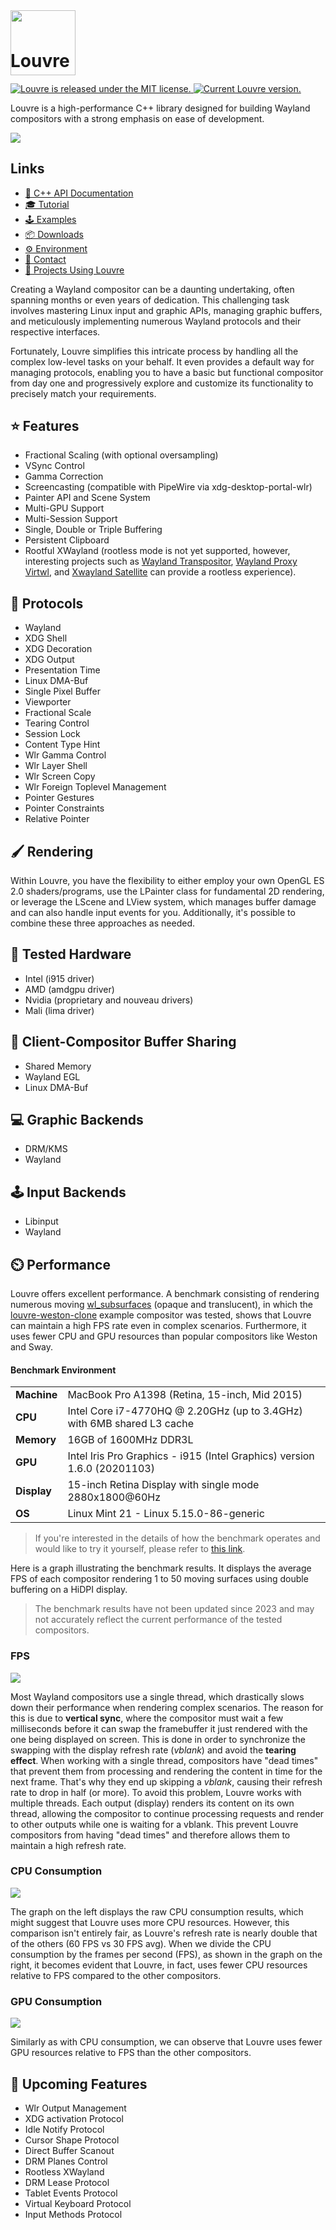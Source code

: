 
<img style="position:relative;margin:0px;padding:0;top:40px" src="https://i.imgur.com/cCT9KwN.png" width="104"/>
<h1 style="margin-top:0px;padding-top:0px">Louvre</h1>

<p align="left">
  <a href="https://github.com/CuarzoSoftware/Louvre/blob/main/LICENSE">
    <img src="https://img.shields.io/badge/license-MIT-blue.svg" alt="Louvre is released under the MIT license." />
  </a>
  <a href="https://github.com/CuarzoSoftware/Louvre">
    <img src="https://img.shields.io/badge/version-2.2.0-brightgreen" alt="Current Louvre version." />
  </a>
</p>

Louvre is a high-performance C++ library designed for building Wayland compositors with a strong emphasis on ease of development.

<img src="https://lh3.googleusercontent.com/pw/AIL4fc9VCmbRMl7f4ibvQqDrWpmLkXJ9W3MHHWKKE7g5oKcYSIrOut0mQEb1sDoblm9h35zUXk5zhwOwlWnM-soCtjeznhmA7yfRNqo-5a3PdwNYapM1vn4=w2400"/>

## Links

* [📖 C++ API Documentation](https://cuarzosoftware.github.io/Louvre/annotated.html)
* [🎓 Tutorial](https://cuarzosoftware.github.io/Louvre/tutorial_tmp.html)
* [🕹️ Examples](https://cuarzosoftware.github.io/Louvre/examples_page.html)
* [📦 Downloads](https://cuarzosoftware.github.io/Louvre/downloads_page.html)
* [⚙️ Environment](https://cuarzosoftware.github.io/Louvre/environment_page.html)
* [💬 Contact](https://cuarzosoftware.github.io/Louvre/contact_page.html)
* [🌟 Projects Using Louvre](https://github.com/CuarzoSoftware/Louvre/blob/gallery/README.md)

Creating a Wayland compositor can be a daunting undertaking, often spanning months or even years of dedication. This challenging task involves mastering Linux input and graphic APIs, managing graphic buffers, and meticulously implementing numerous Wayland protocols and their respective interfaces.

Fortunately, Louvre simplifies this intricate process by handling all the complex low-level tasks on your behalf. It even provides a default way for managing protocols, enabling you to have a basic but functional compositor from day one and progressively explore and customize its functionality to precisely match your requirements.

## ⭐ Features

* Fractional Scaling (with optional oversampling)
* VSync Control
* Gamma Correction
* Screencasting (compatible with PipeWire via xdg-desktop-portal-wlr)
* Painter API and Scene System
* Multi-GPU Support
* Multi-Session Support
* Single, Double or Triple Buffering
* Persistent Clipboard
* Rootful XWayland (rootless mode is not yet supported, however, interesting projects such as [Wayland Transpositor](https://github.com/wayland-transpositor/wprs), [Wayland Proxy Virtwl](https://github.com/talex5/wayland-proxy-virtwl), and [Xwayland Satellite](https://github.com/Supreeeme/xwayland-satellite) can provide a rootless experience).

## 🧩 Protocols

* Wayland
* XDG Shell
* XDG Decoration
* XDG Output
* Presentation Time
* Linux DMA-Buf
* Single Pixel Buffer
* Viewporter
* Fractional Scale
* Tearing Control
* Session Lock
* Content Type Hint
* Wlr Gamma Control
* Wlr Layer Shell
* Wlr Screen Copy
* Wlr Foreign Toplevel Management
* Pointer Gestures
* Pointer Constraints
* Relative Pointer

## 🖌️ Rendering

Within Louvre, you have the flexibility to either employ your own OpenGL ES 2.0 shaders/programs, use the LPainter class for fundamental 2D rendering, or leverage the LScene and LView system, which manages buffer damage and can also handle input events for you. Additionally, it's possible to combine these three approaches as needed.

## 🔲 Tested Hardware

* Intel (i915 driver)
* AMD (amdgpu driver)
* Nvidia (proprietary and nouveau drivers)
* Mali (lima driver)

## 💬 Client-Compositor Buffer Sharing

* Shared Memory
* Wayland EGL
* Linux DMA-Buf

## 💻 Graphic Backends

* DRM/KMS
* Wayland

## 🕹️ Input Backends

* Libinput
* Wayland

## ⏲️ Performance

Louvre offers excellent performance. A benchmark consisting of rendering numerous moving [wl_subsurfaces](https://wayland.app/protocols/wayland#wl_subsurface) (opaque and translucent), in which the [louvre-weston-clone](https://cuarzosoftware.github.io/Louvre/md_md__examples.html#weston) example compositor was tested, shows that Louvre can maintain a high FPS rate even in complex scenarios. Furthermore, it uses fewer CPU and GPU resources than popular compositors like Weston and Sway.

#### Benchmark Environment

<table>
  <tr>
    <td><strong>Machine</strong></td>
    <td>MacBook Pro A1398 (Retina, 15-inch, Mid 2015)</td>
  </tr>
  <tr>
    <td><strong>CPU</strong></td>
    <td>Intel Core i7-4770HQ @ 2.20GHz (up to 3.4GHz) with 6MB shared L3 cache</td>
  </tr>
  <tr>
    <td><strong>Memory</strong></td>
    <td>16GB of 1600MHz DDR3L</td>
  </tr>
  <tr>
    <td><strong>GPU</strong></td>
    <td>Intel Iris Pro Graphics - i915 (Intel Graphics) version 1.6.0 (20201103)</td>
  </tr>
  <tr>
    <td><strong>Display</strong></td>
    <td>15-inch Retina Display with single mode 2880x1800@60Hz</td>
  </tr>
  <tr>
    <td><strong>OS</strong></td>
    <td>Linux Mint 21 - Linux 5.15.0-86-generic</td>
  </tr>
</table>

> If you're interested in the details of how the benchmark operates and would like to try it yourself, please refer to [this link](https://github.com/CuarzoSoftware/Louvre/tree/main/src/benchmark).

Here is a graph illustrating the benchmark results. It displays the average FPS of each compositor rendering 1 to 50 moving surfaces using double buffering on a HiDPI display.

> The benchmark results have not been updated since 2023 and may not accurately reflect the current performance of the tested compositors.

### FPS

<img src="https://lh3.googleusercontent.com/pw/AIL4fc_fcGPw-Yh1zkqxKdfEQucQVXH853Py1YXtTk7jHVACzIaYmYCId07D0hsdJ-FArkERPjJQR2shCc4swA7b1cy9X9EhvFPqLOR_kxV-C1eVQHey2m8=w2400"/>

Most Wayland compositors use a single thread, which drastically slows down their performance when rendering complex scenarios. The reason for this is due to **vertical sync**, where the compositor must wait a few milliseconds before it can swap the framebuffer it just rendered with the one being displayed on screen. This is done in order to synchronize the swapping with the display refresh rate (*vblank*) and avoid the **tearing effect**. When working with a single thread, compositors have "dead times" that prevent them from processing and rendering the content in time for the next frame. That's why they end up skipping a *vblank*, causing their refresh rate to drop in half (or more).
To avoid this problem, Louvre works with multiple threads. Each output (display) renders its content on its own thread, allowing the compositor to continue processing requests and render to other outputs while one is waiting for a vblank. This prevent Louvre compositors from having "dead times" and therefore allows them to maintain a high refresh rate.

### CPU Consumption

<img src="https://lh3.googleusercontent.com/pw/AIL4fc9YhNEf4Rjsqsz49aFtMjyjifDxE9aKgxoOLsfTdJwIu-CqEJr3MJHALX9pgJp05kYJY1z1YBTZjUCQcIAf-gjvRAsumqzEyDm88t1E9SL4aCzaZBo=w2400"/>

The graph on the left displays the raw CPU consumption results, which might suggest that Louvre uses more CPU resources. However, this comparison isn't entirely fair, as Louvre's refresh rate is nearly double that of the others (60 FPS vs 30 FPS avg). When we divide the CPU consumption by the frames per second (FPS), as shown in the graph on the right, it becomes evident that Louvre, in fact, uses fewer CPU resources relative to FPS compared to the other compositors.

### GPU Consumption

<img src="https://lh3.googleusercontent.com/pw/AIL4fc-bzBT_dchcsaVgIOE1iw4iQ2KF_AZ9WItQFXSf2bILxNiaQSpLaXaEkR5p06jb7qdjOqZeYV2m-vHt1KyBed7TH2IQ0jas-lkmxIbcFRAj1w0BojU=w2400"/>

Similarly as with CPU consumption, we can observe that Louvre uses fewer GPU resources relative to FPS than the other compositors.

## 🔨 Upcoming Features

* Wlr Output Management
* XDG activation Protocol
* Idle Notify Protocol
* Cursor Shape Protocol
* Direct Buffer Scanout
* DRM Planes Control
* Rootless XWayland
* DRM Lease Protocol
* Tablet Events Protocol
* Virtual Keyboard Protocol
* Input Methods Protocol